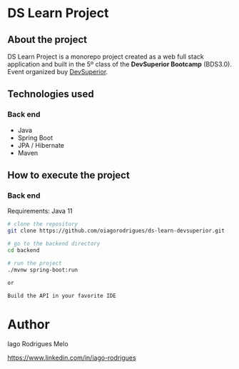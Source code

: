 # DS Learn Project

## About the project

DS Learn Project is a monorepo project created as a web full stack application and built in the 5º class of the **DevSuperior Bootcamp** (BDS3.0). Event organized buy [DevSuperior](https://devsuperior.com "DevSuperior website").

## Technologies used
### Back end
- Java
- Spring Boot
- JPA / Hibernate
- Maven

## How to execute the project

### Back end
Requirements: Java 11

```bash
# clone the repository
git clone https://github.com/oiagorodrigues/ds-learn-devsuperior.git

# go to the backend directory
cd backend

# run the project
./mvnw spring-boot:run

or

Build the API in your favorite IDE
```

# Author

Iago Rodrigues Melo

https://www.linkedin.com/in/iago-rodrigues
